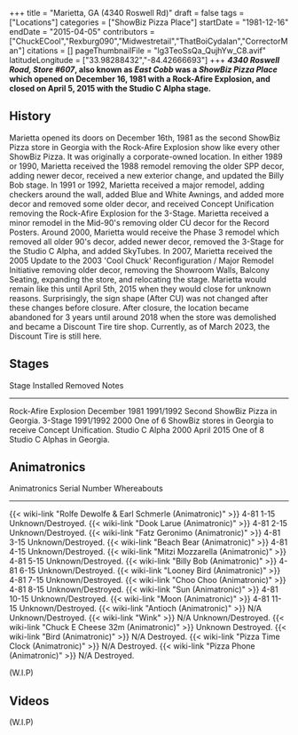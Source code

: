 +++
title = "Marietta, GA (4340 Roswell Rd)"
draft = false
tags = ["Locations"]
categories = ["ShowBiz Pizza Place"]
startDate = "1981-12-16"
endDate = "2015-04-05"
contributors = ["ChuckECool","Rexburg090","Midwestretail","ThatBoiCydalan","CorrectorMan"]
citations = []
pageThumbnailFile = "lg3TeoSsQa_QujhYw_C8.avif"
latitudeLongitude = ["33.98288432","-84.42666693"]
+++
***4340 Roswell Road, Store #607*, also known as ***East Cobb* was a *ShowBiz Pizza Place* which opened on December 16, 1981 with a Rock-Afire Explosion, and closed on April 5, 2015 with the Studio C Alpha stage.****

## History

Marietta opened its doors on December 16th, 1981 as the second ShowBiz Pizza store in Georgia with the Rock-Afire Explosion show like every other ShowBiz Pizza. It was originally a corporate-owned location. In either 1989 or 1990, Marietta received the 1988 remodel removing the older SPP decor, adding newer decor, received a new exterior change, and updated the Billy Bob stage. In 1991 or 1992, Marietta received a major remodel, adding checkers around the wall, added Blue and White Awnings, and added more decor and removed some older decor, and received Concept Unification removing the Rock-Afire Explosion for the 3-Stage. Marietta received a minor remodel in the Mid-90's removing older CU decor for the Record Posters. Around 2000, Marietta would receive the Phase 3 remodel which removed all older 90's decor, added newer decor, removed the 3-Stage for the Studio C Alpha, and added SkyTubes. In 2007, Marietta received the 2005 Update to the 2003 'Cool Chuck' Reconfiguration / Major Remodel Initiative removing older decor, removing the Showroom Walls, Balcony Seating, expanding the store, and relocating the stage. Marietta would remain like this until April 5th, 2015 when they would close for unknown reasons. Surprisingly, the sign shape (After CU) was not changed after these changes before closure. After closure, the location became abandoned for 3 years until around 2018 when the store was demolished and became a Discount Tire tire shop.
Currently, as of March 2023, the Discount Tire is still here.

## Stages

  Stage                  Installed       Removed      Notes
  ---------------------- --------------- ------------ --------------------------------------------------------------------
  Rock-Afire Explosion   December 1981   1991/1992    Second ShowBiz Pizza in Georgia.
  3-Stage                1991/1992       2000         One of 6 ShowBiz stores in Georgia to receive Concept Unification.
  Studio C Alpha         2000            April 2015   One of 8 Studio C Alphas in Georgia.

## Animatronics

  Animatronics                                                          Serial Number   Whereabouts
  --------------------------------------------------------------------- --------------- --------------------
  {{< wiki-link "Rolfe Dewolfe & Earl Schmerle (Animatronic)" >}}   4-81 1-15       Unknown/Destroyed.
  {{< wiki-link "Dook Larue (Animatronic)" >}}                      4-81 2-15       Unknown/Destroyed.
  {{< wiki-link "Fatz Geronimo (Animatronic)" >}}                   4-81 3-15       Unknown/Destroyed.
  {{< wiki-link "Beach Bear (Animatronic)" >}}                      4-81 4-15       Unknown/Destroyed.
  {{< wiki-link "Mitzi Mozzarella (Animatronic)" >}}                4-81 5-15       Unknown/Destroyed.
  {{< wiki-link "Billy Bob (Animatronic)" >}}                       4-81 6-15       Unknown/Destroyed.
  {{< wiki-link "Looney Bird (Animatronic)" >}}                     4-81 7-15       Unknown/Destroyed.
  {{< wiki-link "Choo Choo (Animatronic)" >}}                       4-81 8-15       Unknown/Destroyed.
  {{< wiki-link "Sun (Animatronic)" >}}                             4-81 10-15      Unknown/Destroyed.
  {{< wiki-link "Moon (Animatronic)" >}}                            4-81 11-15      Unknown/Destroyed.
  {{< wiki-link "Antioch (Animatronic)" >}}                         N/A             Unknown/Destroyed.
  {{< wiki-link "Wink" >}}                                          N/A             Unknown/Destroyed.
  {{< wiki-link "Chuck E Cheese 32m (Animatronic)" >}}              Unknown         Destroyed.
  {{< wiki-link "Bird (Animatronic)" >}}                            N/A             Destroyed.
  {{< wiki-link "Pizza Time Clock (Animatronic)" >}}                N/A             Destroyed.
  {{< wiki-link "Pizza Phone (Animatronic)" >}}                     N/A             Destroyed.

(W.I.P)

## Videos

(W.I.P)
